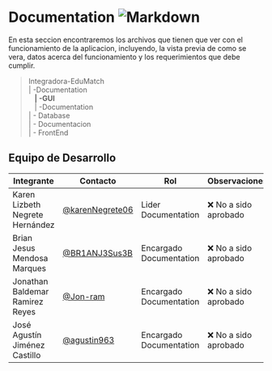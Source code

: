 # Documentation ![Markdown](https://img.shields.io/badge/markdown-%23000000.svg?style=for-the-badge&logo=markdown&logoColor=white)

En esta seccion encontraremos los archivos que tienen que ver con el funcionamiento de la aplicacion, incluyendo, la vista previa de como se vera, datos acerca del funcionamiento y los requerimientos que debe cumplir.

>Integradora-EduMatch<br>
>| -Documentation<br>
>&nbsp;&nbsp; **| -GUI**<br>
>&nbsp;&nbsp; | -Documentation<br>
>| - Database<br>
>| - Documentacion<br>
>| - FrontEnd

## Equipo de Desarrollo
|Integrante|Contacto|Rol|Observaciones|
|----------|-------|---|-------------|
| Karen Lizbeth Negrete Hernández|[@karenNegrete06](https://github.com/karenNegrete06)|Lider Documentation|❌ No a sido aprobado
| Brian Jesus Mendosa Marques|[@BR1ANJ3Sus3B](https://github.com/BR1ANJ3Sus3B)|Encargado Documentation|❌ No a sido aprobado
| Jonathan Baldemar Ramirez Reyes|[@Jon-ram](https://github.com/Jon-ram)|Encargado Documentation|❌ No a sido aprobado
| José Agustín Jiménez Castillo|[@agustin963](https://github.com/agustin963)|Encargado Documentation|❌ No a sido aprobado